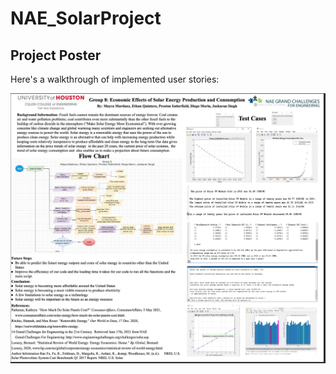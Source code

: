 # NAE_SolarProject

## Project Poster

Here's a walkthrough of implemented user stories:

<img src='Projectposter.png' title='Project Poster' width='' alt='Video Walkthrough' />
